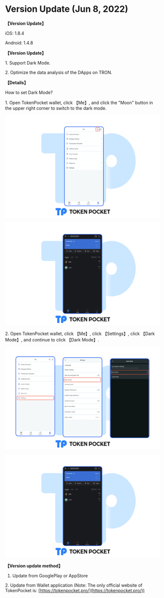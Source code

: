 # Version Update (Jun 8, 2022)

**【Version Update】**

iOS: 1.8.4

Android: 1.4.8



**【Version Update】**

1\. Support Dark Mode.

2\. Optimize the data analysis of the DApps on TRON.

&#x20;

&#x20;**【Details】**

How to set Dark Mode?

1\. Open TokenPocket wallet, click 【Me】, and click the "Moon" button in the upper right corner to switch to the dark mode.

![](../../.gitbook/assets/暗黑en2.png)

![](../../.gitbook/assets/暗黑en3.png)

2\. Open TokenPocket wallet, click 【Me】, click 【Settings】, click 【Dark Mode】, and continue to click 【Dark Mode】.

![](../../.gitbook/assets/暗黑en1.png)

![](../../.gitbook/assets/暗黑en3.png)

**【Version update method】‌**

1. Update from GooglePlay or AppStore

&#x20; 2\. Update from Wallet application (Note: The only official website of TokenPocket is: [https://tokenpocket.pro/](https://tokenpocket.pro/))
